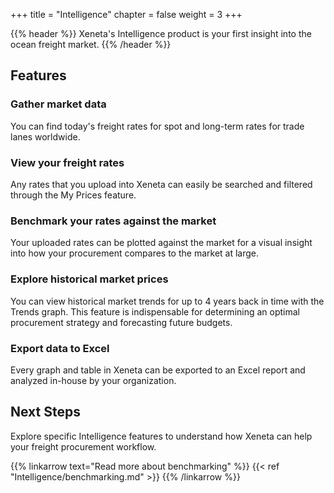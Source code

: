 +++
title = "Intelligence"
chapter = false
weight = 3
+++

{{% header %}} Xeneta's Intelligence product is your first insight into the ocean freight market.  {{% /header %}}

## Features

### Gather market data

You can find today's freight rates for spot and long-term rates for trade lanes worldwide.

### View your freight rates

Any rates that you upload into Xeneta can easily be searched and filtered through the My Prices feature. 

### Benchmark your rates against the market

Your uploaded rates can be plotted against the market for a visual insight into how your procurement compares to the market at large.

### Explore historical market prices

You can view historical market trends for up to 4 years back in time with the Trends graph. This feature is indispensable for determining an optimal procurement strategy and forecasting future budgets.

### Export data to Excel

Every graph and table in Xeneta can be exported to an Excel report and analyzed in-house by your organization.


## Next Steps

Explore specific Intelligence features to understand how Xeneta can help your freight procurement workflow.

{{% linkarrow text="Read more about benchmarking" %}} {{< ref "Intelligence/benchmarking.md" >}} {{% /linkarrow %}}